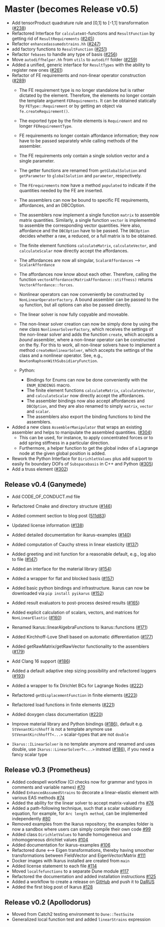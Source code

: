 <!--
SPDX-FileCopyrightText: 2021-2024 The Ikarus Developers mueller@ibb.uni-stuttgart.de
SPDX-License-Identifier: LGPL-3.0-or-later
-->

# Master (becomes Release v0.5)

- Add tensorProduct quadrature rule and [0,1] to [-1,1] transformation ([#238](https://github.com/ikarus-project/ikarus/pull/238))
- Refactored Interface for `calculateAt`-functions and `ResultFunction` by getting rid of `ResultRequirements`
  ([#245](https://github.com/ikarus-project/ikarus/pull/245))
- Refactor `enhancedassumedstrains.hh` ([#247](https://github.com/ikarus-project/ikarus/pull/247))
- add factory functions to `ResultFunction` ([#251](https://github.com/ikarus-project/ikarus/pull/251))
- Refactor `febases` to handle any type of basis ([#256](https://github.com/ikarus-project/ikarus/pull/256))
- Move `autodiffhelper.hh` from `utils` to `autodiff` folder ([#259](https://github.com/ikarus-project/ikarus/pull/259))
- Added a unified, generic interface for `ResultTypes` with the ability to register new
  ones ([#261](https://github.com/ikarus-project/ikarus/pull/261))
- Refactor of FE requirements and non-linear operator construction ([#289](https://github.com/ikarus-project/ikarus/pull/289))
    - The FE requirement type is no longer standalone but is rather dictated by the element.
      Therefore, the elements no longer contain the template argument `FERequirements`.
      It can be obtained statically by `FEType::Requirement` or by getting an object via `fe.createRequirement()`.
    - The exported type by the finite elements is `Requirement` and no longer `FERequirementType`.
    - FE requirements no longer contain affordance information; they now have to be passed separately while calling methods of the assembler.
    - The FE requirements only contain a single solution vector and a single parameter.
    - The getter functions are renamed from `getGlobalSolution` and `getParameter` to `globalSolution` and `parameter`, respectively.
    - The `FErequirements` now have a method `populated` to indicate if the quantities needed by the FE are inserted.
    - The assemblers can now be bound to specific FE requirements, affordances, and an DBCOption.
    - The assemblers now implement a single function `matrix` to assemble matrix quantities.
      Similarly, a single function `vector` is implemented to assemble the corresponding vector quantities.
      Here also, affordance and the `DBCOption` have to be passed.
      The `DBCOption` decides whether a raw, a reduced, or a full matrix is to be obtained.
    - The finite element functions `calculateMatrix`, `calculateVector`, and `calculateScalar` now directly accept the affordances.
    - The affordances are now all singular, `ScalarAffordances` --> `ScalarAffordance`
    - The affordances now know about each other.
      Therefore, calling the function `vectorAffordance(MatrixAffordance::stiffness)` returns `VectorAffordance::forces`.
    - Nonlinear operators can now conveniently be constructed by `NonLinearOperatorFactory`. A bound assembler can be passed to the `op` function,
      but all options can also be passed directly.
    - The linear solver is now fully copyable and moveable.
    - The non-linear solver creation can now be simply done by using the new class `NonlinearSolverFactory`, which receives the settings of
      the non-linear solver and
      adds the function `create`, which accepts a *bound* assembler, where a non-linear operator can be constructed on the fly. For this to
      work, all non-linear solvers have to implement a method `createNonlinearSolver`, which accepts the settings of the class and a nonlinear
      operator. See, e.g., `NewtonRaphsonWithSubsidiaryFunction`.

    - Python:
        - Bindings for Enums can now be done conveniently with the `ENUM_BINDINGS` macro.
        - The finite element functions `calculateMatrix`, `calculateVector`, and `calculateScalar` now directly accept the affordances.
        - The assembler bindings now also accept affordances and `DBCOption`, and they are also renamed to simply `matrix`, `vector`
          and `scalar`.
        - The assemblers also export the binding functions to bind the assemblers.
- Added a new class `AssemblerManipulator` that wraps an existing assembler
  and helps to manipulate the assembled quantities.
  ([#304](https://github.com/ikarus-project/ikarus/pull/304))
    - This can be used, for instance, to apply concentrated forces or to add spring stiffness in a particular direction.
    - Furthermore, a helper function to get the global index of a Lagrange node at the given global position is added.
- Rework the Python Interface for `DirichletValues` plus add support to easily fix boundary DOFs of `Subspacebasis` in C++ and Python ([#305](https://github.com/ikarus-project/ikarus/pull/305))
- Add a truss element ([#302](https://github.com/ikarus-project/ikarus/pull/302))

## Release v0.4 (Ganymede)

- Add CODE_OF_CONDUCT.md file
- Refactored Cmake and directory structure ([#146](https://github.com/ikarus-project/ikarus/pull/146))
- Added comment section to blog post ([511d83](https://github.com/ikarus-project/ikarus/commit/511d83f9e7c474c9b320db5bc9367114ebe2825d))
- Updated license information ([#138](https://github.com/ikarus-project/ikarus/pull/138))
- Added detailed documentation for ikarus-examples ([#140](https://github.com/ikarus-project/ikarus/pull/140))
- Added computation of Cauchy stress in linear elasticity ([#137](https://github.com/ikarus-project/ikarus/pull/137))
- Added greeting and init function for a reasonable default, e.g., log also to
  file ([#147](https://github.com/ikarus-project/ikarus/pull/147))
- Added an interface for the material library ([#154](https://github.com/ikarus-project/ikarus/pull/154))
- Added a wrapper for flat and blocked basis ([#157](https://github.com/ikarus-project/ikarus/pull/157))
- Added basic python bindings and infrastructure. Ikarus can now be downloaded
  via `pip install pyikarus` ([#152](https://github.com/ikarus-project/ikarus/pull/152))
- Added result evaluators to post-process desired results ([#165](https://github.com/ikarus-project/ikarus/pull/165))
- Added explicit calculation of scalars, vectors, and matrices for `NonLinearElastic`
  ([#160](https://github.com/ikarus-project/ikarus/pull/160))
- Renamed Ikarus::linearAlgebraFunctions to Ikarus::functions ([#171](https://github.com/ikarus-project/ikarus/pull/171))
- Added Kirchhoff-Love Shell based on automatic differentiation ([#177](https://github.com/ikarus-project/ikarus/pull/177))
- Added getRawMatrix/getRawVector functionality to the assemblers ([#179](https://github.com/ikarus-project/ikarus/pull/179))
- Add Clang 16 support ([#186](https://github.com/ikarus-project/ikarus/pull/186))
- Added a default adaptive step sizing possibility and refactored loggers ([#193](https://github.com/ikarus-project/ikarus/pull/193))
- Added a wrapper to fix Dirichlet BCs for Lagrange Nodes ([#222](https://github.com/ikarus-project/ikarus/pull/222))
- Refactored `getDisplacementFunction` in finite elements ([#223](https://github.com/ikarus-project/ikarus/pull/223))
- Refactored load functions in finite elements ([#221](https://github.com/ikarus-project/ikarus/pull/221))
- Added doxygen class documentation ([#220](https://github.com/ikarus-project/ikarus/pull/220))

- Improve material library and Python bindings ([#186](https://github.com/ikarus-project/ikarus/pull/186)), default e.g.
  `StVenantKirchhoff` is
  not a template anymore use `StVenantKirchhoffT<...>` scalar-types that are not `double`

- `Ikarus::ILinearSolver` is no template anymore and renamed and uses double, use
  `Ikarus::LinearSolverT<...>` instead ([#186](https://github.com/ikarus-project/ikarus/pull/186)),
  if you need a fancy scalar type

## Release v0.3 (Prometheus)

- Added codespell workflow (CI checks now for grammar and typos in comments
  and variable names) [#70](https://github.com/ikarus-project/ikarus/pull/70)
- Added `EnhancedAssumedStrains` to decorate a linear-elastic element with
  various EAS methods [#74](https://github.com/ikarus-project/ikarus/pull/74)
- Added the ability for the linear solver to accept matrix-valued rhs [#76](https://github.com/ikarus-project/ikarus/pull/76)
- Added a path-following technique, such that a scalar subsidiary equation, for example, for `Arc length method`,
  can be implemented independently [#80](https://github.com/ikarus-project/ikarus/pull/80)
- Removed examples from the Ikarus repository; the examples folder is now a sandbox where users can simply compile their own
  code [#99](https://github.com/ikarus-project/ikarus/pull/99)
- Added class `DirichletValues` to handle homogeneous and inhomogeneous dirichlet
  values [#104](https://github.com/ikarus-project/ikarus/pull/104)
- Added documentation for ikarus-examples [#106](https://github.com/ikarus-project/ikarus/pull/106)
- Refactored dune <--> Eigen transformations, thereby having smoother transformations between FieldVector and
  EigenVector/Matrix [#111](https://github.com/ikarus-project/ikarus/pull/111)
- Docker images with Ikarus installed are created from `main`
- Added license statement to each file [#114](https://github.com/ikarus-project/ikarus/pull/114)
- Moved `localfefunctions` to a separate Dune module [#117](https://github.com/ikarus-project/ikarus/pull/117)
- Refactored the documentation and added installation instructions [#125](https://github.com/ikarus-project/ikarus/pull/125)
- Added a workflow to create a release on [GitHub](https://github.com/ikarus-project/ikarus/releases) and push it
  to [DaRUS](https://darus.uni-stuttgart.de/dataset.xhtml?persistentId=doi%3A10.18419%2Fdarus-3303&version=DRAFT)
- Added the first blog post of Ikarus [#128](https://github.com/ikarus-project/ikarus/pull/128)

## Release v0.2 (Apollodorus)

- Moved from Catch2 testing environment to `Dune::TestSuite`
- Generalized local function test and added `linearStrains` expression
